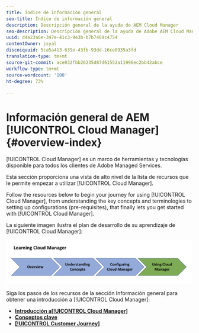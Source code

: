 ```yaml
---
title: Índice de información general
seo-title: Índice de información general
description: Descripción general de la ayuda de AEM Cloud Manager
seo-description: Descripción general de la ayuda de Adobe AEM Cloud Manager
uuid: d4a23a6e-347e-41c3-9e3b-b7b7469c4754
contentOwner: jsyal
discoiquuid: 5ca5a413-639e-43fb-93dd-16ce8935a3fd
translation-type: tm+mt
source-git-commit: ace032fbb26235d87d61552a11996ec2bb42abce
workflow-type: tm+mt
source-wordcount: '108'
ht-degree: 73%

---
```



# Información general de AEM [!UICONTROL Cloud Manager]{#overview-index}

[!UICONTROL Cloud Manager] es un marco de herramientas y tecnologías disponible para todos los clientes de Adobe Managed Services.

Esta sección proporciona una vista de alto nivel de la lista de recursos que le permite empezar a utilizar [!UICONTROL Cloud Manager].

Follow the resources below to begin your journey for using [!UICONTROL Cloud Manager], from understanding the key concepts and terminologies to setting up configurations (pre-requisites), that finally lets you get started with [!UICONTROL Cloud Manager].

La siguiente imagen ilustra el plan de desarrollo de su aprendizaje de [!UICONTROL Cloud Manager]:

![](assets/screen_shot_2018-05-04at94510pm.png)

Siga los pasos de los recursos de la sección Información general para obtener una introducción a [!UICONTROL Cloud Manager]:

* **[Introducción a[!UICONTROL Cloud Manager]](introduction-to-cloud-manager.md)**
* **[Conceptos clave](key-concepts.md)**
* **[[!UICONTROL Customer Journey]](customer-journey.md)**

